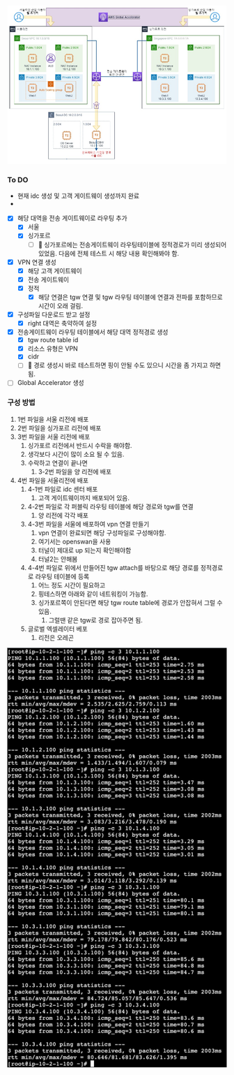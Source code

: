 ![](./test1.jpeg)

### To DO

- 현재 idc 생성 및 고객 게이트웨이 생성까지 완료
- 
- [x] 해당 대역을 전송 게이트웨이로 라우팅 추가
  - [x] 서울
  - [x] 싱가포르
    - [ ] 📌 싱가포르에는 전송게이트웨이 라우팅테이블에 정적경로가 미리 생성되어있었음. 다음에 전체 테스트 시 해당 내용 확인해봐야 함.
- [x] VPN 연결 생성
  - [x] 해당 고객 게이트웨이
  - [x] 전송 게이트웨이
  - [x] 정적
    - [x] 해당 연결은 tgw 연결 및 tgw 라우팅 테이블에 연결과 전파를 포함하므로 시간이 오래 걸림.
- [x] 구성파일 다운로드 받고 설정
  - [x] right 대역은 축약하여 설정
- [x] 전송게이트웨이 라우팅 테이블에서 해당 대역 정적경로 생성
  - [x] tgw route table id
  - [x] 리소스 유형은 VPN
  - [x] cidr
  - [ ] 📌 경로 생성시 바로 테스트하면 핑이 안될 수도 있으니 시간을 좀 가지고 하면 됨. 
- [ ] Global Accelerator 생성

### 구성 방법
1. 1번 파일을 서울 리전에 배포
2. 2번 파일을 싱가포르 리전에 배포
3. 3번 파일을 서울 리전에 배포
   1. 싱가포르 리전에서 반드시 수락을 해야함.
   2. 생각보다 시간이 많이 소요 될 수 있음.
   3. 수락하고 연결이 끝나면 
      1. 3-2번 파일을 양 리전에 배포
4. 4번 파일을 서울리전에 배포
   1. 4-1번 파일로 idc 센터 배포
      1. 고객 게이트웨이까지 배포되어 있음.
   2. 4-2번 파일로 각 퍼블릭 라우팅 테이블에 해당 경로와 tgw를 연결
      1. 양 리전에 각각 배포
   3. 4-3번 파일을 서울에 배포하여 vpn 연결 만들기
      1. vpn 연결이 완료되면 해당 구성파일로 구성해야함.
      2. 여기서는 openswan을 사용
      3. 터널이 제대로 up 되는지 확인해야함
      4. 터널2는 안해봄
   4. 4-4번 파일로 위에서 만들어진 tgw attach를 바탕으로 해당 경로를 정적경로로 라우팅 테이블에 등록
      1. 어느 정도 시간이 필요하고
      2. 핑테스하면 아래와 같이 네트워킹이 가능함.
      3. 싱가포르쪽이 안된다면 해당 tgw route table에 경로가 안잡혀서 그럴 수 있음.
         1. 그럴땐 같은 tgw로 경로 잡아주면 됨.
   5. 글로벌 엑셀레이터 베포
      1. 리전은 오레곤

![](./full-networking.png)